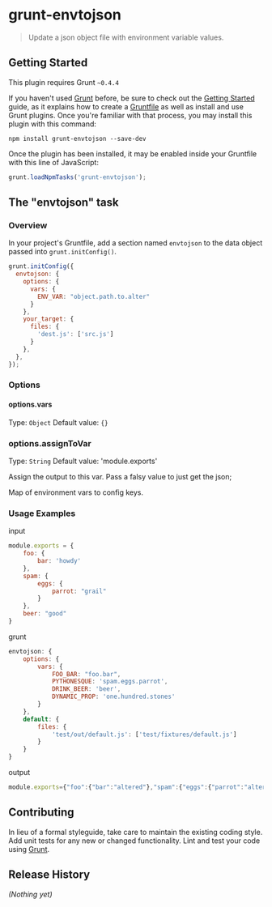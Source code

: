 # grunt-envtojson

> Update a json object file with environment variable values.

## Getting Started
This plugin requires Grunt `~0.4.4`

If you haven't used [Grunt](http://gruntjs.com/) before, be sure to check out the [Getting Started](http://gruntjs.com/getting-started) guide, as it explains how to create a [Gruntfile](http://gruntjs.com/sample-gruntfile) as well as install and use Grunt plugins. Once you're familiar with that process, you may install this plugin with this command:

```shell
npm install grunt-envtojson --save-dev
```

Once the plugin has been installed, it may be enabled inside your Gruntfile with this line of JavaScript:

```js
grunt.loadNpmTasks('grunt-envtojson');
```

## The "envtojson" task

### Overview
In your project's Gruntfile, add a section named `envtojson` to the data object passed into `grunt.initConfig()`.

```js
grunt.initConfig({
  envtojson: {
    options: {
      vars: {
        ENV_VAR: "object.path.to.alter"
      }
    },
    your_target: {
      files: {
        'dest.js': ['src.js']
      }
    },
  },
});
```

### Options

#### options.vars
Type: `Object`
Default value: `{}`

### options.assignToVar
Type: `String`
Default value: 'module.exports'

Assign the output to this var. Pass a falsy value to just get the json;

Map of environment vars to config keys.


### Usage Examples

input
```js
module.exports = {
    foo: {
        bar: 'howdy'
    },
    spam: {
        eggs: {
            parrot: "grail"
        }
    },
    beer: "good"
}
```

grunt
```js
envtojson: {
    options: {
        vars: {
            FOO_BAR: "foo.bar",
            PYTHONESQUE: 'spam.eggs.parrot',
            DRINK_BEER: 'beer',
            DYNAMIC_PROP: 'one.hundred.stones'
        }
    },
    default: {
        files: {
            'test/out/default.js': ['test/fixtures/default.js']
        }
    }
}
```

output
```js
module.exports={"foo":{"bar":"altered"},"spam":{"eggs":{"parrot":"altered"}},"beer":"altered","one":{"hundred":{"stones":"newProp"}}};
```


## Contributing
In lieu of a formal styleguide, take care to maintain the existing coding style. Add unit tests for any new or changed functionality. Lint and test your code using [Grunt](http://gruntjs.com/).

## Release History
_(Nothing yet)_
